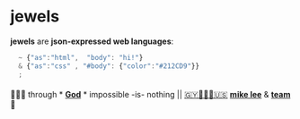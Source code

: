# jewels

**jewels** are **json-expressed web languages**:

```javascript
  ~ {"as":"html",  "body": "hi!"}
  & {"as":"css" , "#body": {"color":"#212CD9"}}
  ;
```
####

🙇🏾‍♂️ through * [**God**](../LICENSE.txt) * impossible -is- nothing ||
[🇬🇾👨🏾‍💻🇺🇸](https://en.wikipedia.org/wiki/Guyana)
[**mike lee**](https://github.com/iskitz) &
[**team**](https://github.com/orgs/ionify/people)
🤎
